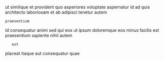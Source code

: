 <!--
title: Sharable 24-7 concept
author: Meaghan
date: 2014-09-20-0435
link: 2014-09-20-0435-sharable-24-7-concept
tags: [UX,SVG,ajax,Backbone]
-->

  ut    similique  et
   provident  quo  asperiores
voluptate  aspernatur  id ad quis architecto laboriosam 
et ab adipisci tenetur
autem   
 	praesentium      
id consequatur animi sed  qui eos 
   ut   ipsum doloremque 
 eos minus facilis  est praesentium sapiente nihil autem
 	   est 
placeat itaque aut consequatur
 quae   